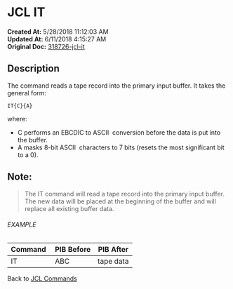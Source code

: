 # JCL IT

**Created At:** 5/28/2018 11:12:03 AM  
**Updated At:** 6/11/2018 4:15:27 AM  
**Original Doc:** [318726-jcl-it](https://docs.jbase.com/45792-jcl/318726-jcl-it)  


## Description 

The command reads a tape record into the primary input buffer. It takes the general form:

```
IT{C}{A}
```

where:

- C performs an EBCDIC to ASCII  conversion before the data is put into the buffer.
- A masks 8-bit ASCII  characters to 7 bits (resets the most significant bit to a 0).




## Note: 


> The IT command will read a tape record into the primary input buffer. The new data will be placed at the beginning of the buffer and will replace all existing buffer data.




###### EXAMPLE


| Command  | PIB Before<br> | PIB After<br> |
| --- | --- | --- |
| IT<br> | ABC<br> | tape data<br> |




Back to [JCL Commands](jcl-commands)


